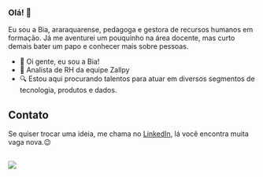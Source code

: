 ### Olá! 👋

Eu sou a Bia, araraquarense, pedagoga e gestora de recursos humanos em formação. Já me aventurei um pouquinho na área docente, mas curto demais bater um papo e conhecer mais sobre pessoas.

- 🤗 Oi gente, eu sou a Bia!
- 💚 Analista de RH da equipe Zallpy
- 🔍 Estou aqui procurando talentos para atuar em diversos segmentos de tecnologia, produtos e dados.

## Contato
Se quiser trocar uma ideia, me chama no [LinkedIn](https://www.linkedin.com/in/beatriz-erba-lemes/), lá você encontra muita vaga nova.😉

  ##
 
<div> 

 <a href = "mailto:biaferreiraerba@gmail.com"><img src="https://img.shields.io/badge/-Gmail-%23333?style=for-the-badge&logo=gmail&logoColor=white" target="_blank"></a>


